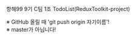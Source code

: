 항해99 9기 C팀 1조 TodoList(ReduxToolkit-project)

※ GitHub 올릴 때 'git push origin 자기이름'!  
※ master가 아닙니다!

